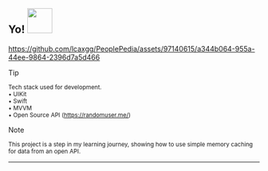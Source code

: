 <h2> Yo! <img src="https://media.tenor.com/qKGlaYl2DqMAAAAi/gif-de-sauda%C3%A7%C3%A3o.gif" width="50"></h2>

https://github.com/lcaxgg/PeoplePedia/assets/97140615/a344b064-955a-44ee-9864-2396d7a5d466

> [!TIP]  
> <sup>Tech stack used for development.</sup><br>
> <sup>• UIKit</sup><br>
> <sup>• Swift</sup><br>
> <sup>• MVVM</sup><br>
> <sup>• Open Source API (https://randomuser.me/)</sup><br>

> [!NOTE]  
> <sup>This project is a step in my learning journey, showing how to use simple memory caching for data from an open API. 
---
